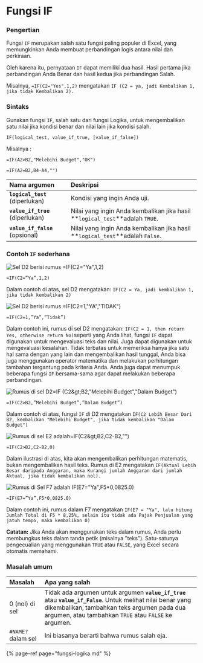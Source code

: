 # Fungsi IF

### Pengertian

Fungsi `IF` merupakan salah satu fungsi paling populer di Excel, yang memungkinkan Anda membuat perbandingan logis antara nilai dan perkiraan.

Oleh karena itu, pernyataan `IF` dapat memiliki dua hasil. Hasil pertama jika perbandingan Anda Benar dan hasil kedua jika perbandingan Salah.

Misalnya, `=IF(C2="Yes",1,2)` mengatakan `IF (C2 = ya, jadi Kembalikan 1, jika tidak Kembalikan 2).`

### Sintaks

Gunakan fungsi `IF`, salah satu dari fungsi Logika, untuk mengembalikan satu nilai jika kondisi benar dan nilai lain jika kondisi salah.

```text
IF(logical_test, value_if_true, [value_if_false])
```

Misalnya :

```text
=IF(A2>B2,"Melebihi Budget","OK")
```

```text
=IF(A2=B2,B4-A4,"")
```

| **Nama argumen** | **Deskripsi** |
| :--- | :--- |
| **`logical_test`**    \(diperlukan\) | Kondisi yang ingin Anda uji. |
| **`value_if_true`**    \(diperlukan\) | Nilai yang ingin Anda kembalikan jika hasil **`logical_test`**adalah `TRUE`. |
| **`value_if_false`**    \(opsional\) | Nilai yang ingin Anda kembalikan jika hasil **`logical_test`**adalah `False`. |

### Contoh `IF` sederhana

![Sel D2 berisi rumus =IF\(C2=&quot;Ya&quot;,1,2\)](https://support.content.office.net/id-id/media/9f8095f1-ed25-451b-a818-e2b9db01d829.png)

```text
=IF(C2=”Ya”,1,2)
```

Dalam contoh di atas, sel D2 mengatakan: `IF(C2 = Ya, jadi kembalikan 1, jika tidak kembalikan 2)`

![Sel D2 berisi rumus =IF\(C2=1,&quot;YA&quot;,&quot;TIDAK&quot;\)](https://support.content.office.net/id-id/media/d0ae94da-d05f-4600-8331-7ef742c126fb.png)

```text
=IF(C2=1,”Ya”,”Tidak”)
```

Dalam contoh ini, rumus di sel D2 mengatakan: `IF(C2 = 1, then return Yes, otherwise return No)`seperti yang Anda lihat, fungsi `IF` dapat digunakan untuk mengevaluasi teks dan nilai. Juga dapat digunakan untuk mengevaluasi kesalahan. Tidak terbatas untuk memeriksa hanya jika satu hal sama dengan yang lain dan mengembalikan hasil tunggal, Anda bisa juga menggunakan operator matematika dan melakukan perhitungan tambahan tergantung pada kriteria Anda. Anda juga dapat menumpuk beberapa fungsi `IF` bersama-sama agar dapat melakukan beberapa perbandingan.

![Rumus di sel D2=IF \(C2&amp;gt;B2,&quot;Melebihi Budget&quot;,&quot;Dalam Budget&quot;\)](https://support.content.office.net/id-id/media/219d0e3f-36d1-4d82-87df-29ac68330edb.png)

```text
=IF(C2>B2,”Melebihi Budget”,”Dalam Budget”)
```

Dalam contoh di atas, fungsi `IF` di D2 mengatakan `IF(C2 Lebih Besar Dari B2, kembalikan "Melebihi Budget", jika tidak kembalikan "Dalam Budget")`

![Rumus di sel E2 adalah=IF\(C2&amp;gt;B2,C2-B2,&quot;&quot;\)](https://support.content.office.net/id-id/media/4bbae039-b79d-4998-b8b3-a18950f4350e.png)

```text
=IF(C2>B2,C2-B2,0)
```

Dalam ilustrasi di atas, kita akan mengembalikan perhitungan matematis, bukan mengembalikan hasil teks. Rumus di E2 mengatakan `IF(Aktual Lebih Besar daripada Anggaran, maka Kurangi jumlah Anggaran dari jumlah Aktual, jika tidak kembalikan nol).`

![Rumus di Sel F7 adalah IF\(E7=&quot;Ya&quot;,F5\*0,0825.0\)](https://support.content.office.net/id-id/media/d263a33c-3229-4e4d-9631-0568abc55d63.png)

```text
=IF(E7=”Ya”,F5*0,0825.0)
```

Dalam contoh ini, rumus dalam F7 mengatakan `IF(E7 = "Ya", lalu hitung Jumlah Total di F5 * 8,25%, selain itu tidak ada Pajak Penjualan yang jatuh tempo, maka kembalikan 0)`

**Catatan:** Jika Anda akan menggunakan teks dalam rumus, Anda perlu membungkus teks dalam tanda petik \(misalnya "teks"\). Satu-satunya pengecualian yang menggunakan `TRUE` atau `FALSE`, yang Excel secara otomatis memahami.

### Masalah umum

| Masalah | Apa yang salah |
| :--- | :--- |
| 0 \(nol\) di sel | Tidak ada argumen untuk argumen **`value_if_true`** atau **`value_if_False`**. Untuk melihat nilai benar yang dikembalikan, tambahkan teks argumen pada dua argumen, atau tambahkan `TRUE` atau `FALSE` ke argumen. |
| `#NAME?` dalam sel | Ini biasanya berarti bahwa rumus salah eja. |

{% page-ref page="fungsi-logika.md" %}

